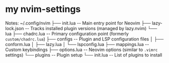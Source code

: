 # my nvim-settings


Notes:
~/.config/nvim
├── init.lua          -- Main entry point for Neovim
├── lazy-lock.json    -- Tracks installed plugin versions (managed by lazy.nvim)
└── lua
    ├── chadrc.lua     -- Primary configuration point (formerly `custom/chadrc.lua`)
    ├── configs        -- Plugin and LSP configuration files
    │   ├── conform.lua
    │   ├── lazy.lua
    │   └── lspconfig.lua
    ├── mappings.lua   -- Custom keybindings
    ├── options.lua    -- Neovim options (similar to `.vimrc` settings)
    └── plugins        -- Plugin setup
        └── init.lua   -- List of plugins to install
